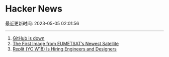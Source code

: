 # Hacker News

最近更新时间: 2023-05-05 02:01:56

--- 
1. [GitHub is down](https://www.githubstatus.com/incidents/c2jg911dtkjb) 
2. [The First Image from EUMETSAT’s Newest Satellite](https://www.eumetsat.int/features/discover-first-images-mtg-i1) 
3. [Replit (YC W18) Is Hiring Engineers and Designers](https://replit.com/careers) 
